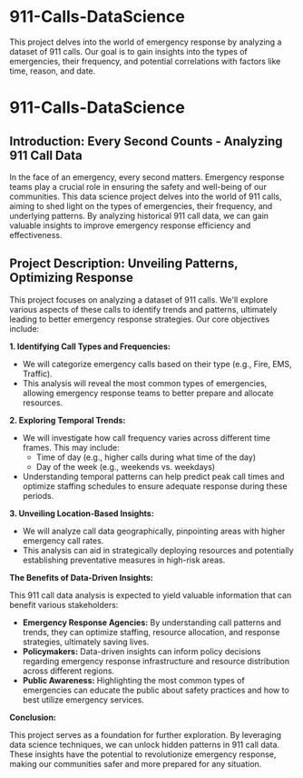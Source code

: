 # 911-Calls-DataScience
This project delves into the world of emergency response by analyzing a dataset of 911 calls. Our goal is to gain insights into the types of emergencies, their frequency, and potential correlations with factors like time, reason, and date.
# 911-Calls-DataScience

## Introduction: Every Second Counts - Analyzing 911 Call Data

In the face of an emergency, every second matters. Emergency response teams play a crucial role in ensuring the safety and well-being of our communities. This data science project delves into the world of 911 calls, aiming to shed light on the types of emergencies, their frequency, and underlying patterns. By analyzing historical 911 call data, we can gain valuable insights to improve emergency response efficiency and effectiveness.

## Project Description: Unveiling Patterns, Optimizing Response

This project focuses on analyzing a dataset of 911 calls. We'll explore various aspects of these calls to identify trends and patterns, ultimately leading to better emergency response strategies. Our core objectives include:

**1. Identifying Call Types and Frequencies:**

* We will categorize emergency calls based on their type (e.g., Fire, EMS, Traffic).
* This analysis will reveal the most common types of emergencies, allowing emergency response teams to better prepare and allocate resources.

**2. Exploring Temporal Trends:**

* We will investigate how call frequency varies across different time frames. This may include:
    * Time of day (e.g., higher calls during what time of the day)
    * Day of the week (e.g., weekends vs. weekdays)
* Understanding temporal patterns can help predict peak call times and optimize staffing schedules to ensure adequate response during these periods.

**3. Unveiling Location-Based Insights:**

* We will analyze call data geographically, pinpointing areas with higher emergency call rates.
* This analysis can aid in strategically deploying resources and potentially establishing preventative measures in high-risk areas.

**The Benefits of Data-Driven Insights:**

This 911 call data analysis is expected to yield valuable information that can benefit various stakeholders:

* **Emergency Response Agencies:** By understanding call patterns and trends, they can optimize staffing, resource allocation, and response strategies, ultimately saving lives.
* **Policymakers:** Data-driven insights can inform policy decisions regarding emergency response infrastructure and resource distribution across different regions.
* **Public Awareness:** Highlighting the most common types of emergencies can educate the public about safety practices and how to best utilize emergency services.

**Conclusion:**

This project serves as a foundation for further exploration. By leveraging data science techniques, we can unlock hidden patterns in 911 call data. These insights have the potential to revolutionize emergency response, making our communities safer and more prepared for any situation.
